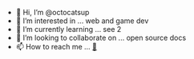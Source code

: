 - 👋 Hi, I’m @octocatsup
- 👀 I’m interested in ... web and game dev
- 🌱 I’m currently learning ... see 2
- 💞️ I’m looking to collaborate on ... open source docs
- 📫 How to reach me ... [🔗](https://links.octocatsup.com)

<!---
octocatsup/octocatsup is a ✨ special ✨ repository because its `README.md` (this file) appears on your GitHub profile.
You can click the Preview link to take a look at your changes.
--->
